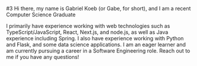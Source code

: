 #3 Hi there, my name is Gabriel Koeb (or Gabe, for short), and I am a recent Computer Science Graduate

I primarily have experience working with web technologies such as TypeScript/JavaScript, React, Next.js, and node.js, as well as Java experience including Spring. I also have experience working with Python and Flask, and some data science applications. I am an eager learner and am currently pursuing a career in a Software Engineering role. Reach out to me if you have any questions!

<!--
**gfkoe/gfkoe** is a ✨ _special_ ✨ repository because its `README.md` (this file) appears on your GitHub profile.

Here are some ideas to get you started:

- 🔭 I’m currently working on ...
- 🌱 I’m currently learning ...
- 👯 I’m looking to collaborate on ...
- 🤔 I’m looking for help with ...
- 💬 Ask me about ...
- 📫 How to reach me: ...
- 😄 Pronouns: ...
- ⚡ Fun fact: ...
-->
